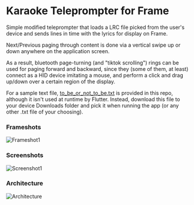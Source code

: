 # Karaoke Teleprompter for Frame

Simple modified teleprompter that loads a LRC file picked from the user's device and sends lines in time with the lyrics for display on Frame.

Next/Previous paging through content is done via a vertical swipe up or down anywhere on the application screen.

As a result, bluetooth page-turning (and "tiktok scrolling") rings can be used for paging forward and backward, since they (some of them, at least) connect as a HID device imitating a mouse, and perform a click and drag up/down over a certain region of the display.

For a sample text file, [to_be_or_not_to_be.txt](assets/to_be_or_not_to_be.txt) is provided in this repo, although it isn't used at runtime by Flutter. Instead, download this file to your device Downloads folder and pick it when running the app (or any other .txt file of your choosing).

### Frameshots
![Frameshot1](docs/frameshot1.jpg)

### Screenshots
![Screenshot1](docs/screenshot1.png)

### Architecture
![Architecture](docs/Frame%20App%20Architecture%20-%20Teleprompter.svg)
